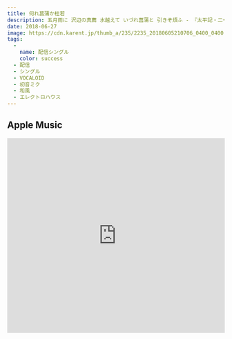 ```yaml
---
title: 何れ菖蒲か杜若
description: 五月雨に 沢辺の真薦 水越えて いづれ菖蒲と 引きぞ煩ふ - 『太平記・二一』
date: 2018-06-27
image: https://cdn.karent.jp/thumb_a/235/2235_20180605210706_0400_0400.jpg
tags:
  -
    name: 配信シングル
    color: success
  - 配信
  - シングル
  - VOCALOID
  - 初音ミク
  - 和風
  - エレクトロハウス
---
```


## Apple Music
<iframe allow="autoplay *; encrypted-media *; fullscreen *; clipboard-write" frameborder="0" height="450" style="width:100%;max-width:660px;overflow:hidden;background:transparent;" sandbox="allow-forms allow-popups allow-same-origin allow-scripts allow-storage-access-by-user-activation allow-top-navigation-by-user-activation" src="https://embed.music.apple.com/jp/album/izure-ayameka-kakitsubata-single/1398213430"></iframe>
